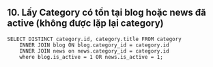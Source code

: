 ## 10.	Lấy Category có tồn tại blog hoặc news đã active (không được lặp lại category)
```
SELECT DISTINCT category.id, category.title FROM category 
    INNER JOIN blog ON blog.category_id = category.id 
    INNER JOIN news on news.category_id = category.id 
    where blog.is_active = 1 OR news.is_active = 1;
```